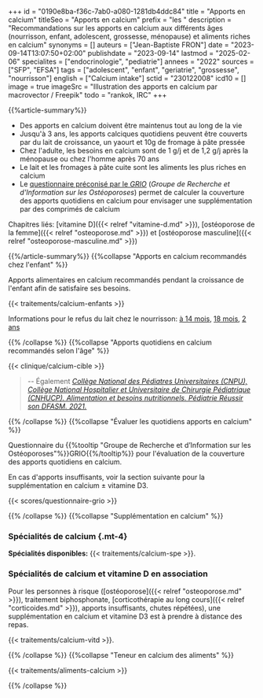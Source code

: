 +++
id = "0190e8ba-f36c-7ab0-a080-1281db4ddc84"
title = "Apports en calcium"
titleSeo = "Apports en calcium"
prefix = "les "
description = "Recommandations sur les apports en calcium aux différents âges (nourrisson, enfant, adolescent, grossesse, ménopause) et aliments riches en calcium"
synonyms = []
auteurs = ["Jean-Baptiste FRON"]
date = "2023-09-14T13:07:50+02:00"
publishdate = "2023-09-14"
lastmod = "2025-02-06"
specialites = ["endocrinologie", "pediatrie"]
annees = "2022"
sources = ["SFP", "EFSA"]
tags = ["adolescent", "enfant", "geriatrie", "grossesse", "nourrisson"]
english = ["Calcium intake"]
sctid = "230122008"
icd10 = []
image = true
imageSrc = "Illustration des apports en calcium par macrovector / Freepik"
todo = "rankok, IRC"
+++

{{%article-summary%}}

- Des apports en calcium doivent être maintenus tout au long de la vie
- Jusqu'à 3 ans, les apports calciques quotidiens peuvent être couverts par du lait de croissance, un yaourt et 10g de fromage à pâte pressée
- Chez l'adulte, les besoins en calcium sont de 1 g/j et de 1,2 g/j après la ménopause ou chez l'homme après 70 ans
- Le lait et les fromages à pâte cuite sont les aliments les plus riches en calcium
- Le [questionnaire préconisé par le *GRIO*](#évaluer-les-quotidiens-apports-en-calcium) (*Groupe de Recherche et d'Information sur les Ostéoporoses*) permet de calculer la couverture des apports quotidiens en calcium pour envisager une supplémentation par des comprimés de calcium

Chapitres liés: [vitamine D]({{< relref "vitamine-d.md" >}}), [ostéoporose de la femme]({{< relref "osteoporose.md" >}}) et [ostéoporose masculine]({{< relref "osteoporose-masculine.md" >}})

{{%/article-summary%}}
{{%collapse "Apports en calcium recommandés chez l'enfant" %}}

Apports alimentaires en calcium recommandés pendant la croissance de l'enfant afin de satisfaire ses besoins.

{{< traitements/calcium-enfants >}}

Informations pour le refus du lait chez le nourrisson: [à 14 mois](https://www.mpedia.fr/qr/refus-lait-croissance-14mois-carences-produits-laitiers/), [18 mois](https://www.mpedia.fr/qr/refus-lait-de-croissance-18-mois/), [2 ans](https://www.mpedia.fr/qr/mon-enfant-de-2-ans-refuse-le-biberon-de-lait-de-croissance/)

{{% /collapse %}}
{{%collapse "Apports quotidiens en calcium recommandés selon l'âge" %}}

{{< clinique/calcium-cible >}}

> -- Également *[Collège National des Pédiatres Universitaires (CNPU), Collège National Hospitalier et Universitaire de Chirurgie Pédiatrique (CNHUCP). Alimentation et besoins nutritionnels. Pédiatrie Réussir son DFASM. 2021.](https://www.pedia-univ.fr/deuxieme-cycle/referentiel/gastroenterologie-nutrition-chirurgie-abdominopelvienne/alimentation#e-apports-en-calcium-conseilles)*

{{% /collapse %}}
{{%collapse "Évaluer les quotidiens apports en calcium" %}}

Questionnaire du {{%tooltip "Groupe de Recherche et d’Information sur les Ostéoporoses"%}}GRIO{{%/tooltip%}} pour l'évaluation de la couverture des apports quotidiens en calcium.

En cas d'apports insuffisants, voir la section suivante pour la supplémentation en calcium ± vitamine D3.

<div class="alert border">
{{< scores/questionnaire-grio >}}
</div>

{{% /collapse %}}
{{%collapse "Supplémentation en calcium" %}}

### Spécialités de calcium {.mt-4}

**Spécialités disponibles:** {{< traitements/calcium-spe >}}.

### Spécialités de calcium et vitamine D en association

Pour les personnes à risque ([ostéoporose]({{< relref "osteoporose.md" >}}), traitement biphosphonate, [corticothérapie au long cours]({{< relref "corticoides.md" >}}), apports insuffisants, chutes répétées), une supplémentation en calcium et vitamine D3 est à prendre à distance des repas.

{{< traitements/calcium-vitd >}}.

{{% /collapse %}}
{{%collapse "Teneur en calcium des aliments" %}}

{{< traitements/aliments-calcium >}}

{{% /collapse %}}
